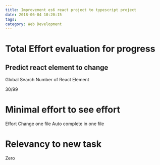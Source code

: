 ```yaml
---
title: Improvement es6 react project to typescript project
date: 2018-06-04 10:20:15
tags:
category: Web Development
---
```


# Total Effort evaluation for progress

## Predict react element to change

Global Search Number of React Element

30/99

# Minimal effort to see effort

Effort
Change one file
Auto complete in one file

# Relevancy to new task

Zero
